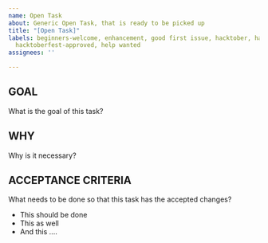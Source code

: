 ```yaml
---
name: Open Task
about: Generic Open Task, that is ready to be picked up
title: "[Open Task]"
labels: beginners-welcome, enhancement, good first issue, hacktober, hacktoberfest,
  hacktoberfest-approved, help wanted
assignees: ''

---
```


## **GOAL**
What is the goal of this task?

## **WHY**
Why is it necessary?

## **ACCEPTANCE CRITERIA**
What needs to be done so that this task has the accepted changes?

- This should be done
- This as well
- And this ....

